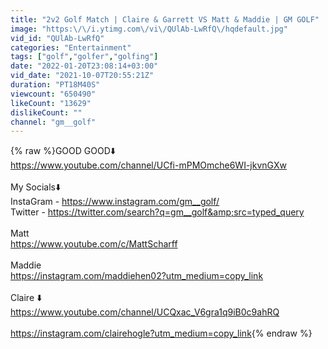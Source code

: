 ```yaml
---
title: "2v2 Golf Match | Claire & Garrett VS Matt & Maddie | GM GOLF"
image: "https:\/\/i.ytimg.com\/vi\/QUlAb-LwRfQ\/hqdefault.jpg"
vid_id: "QUlAb-LwRfQ"
categories: "Entertainment"
tags: ["golf","golfer","golfing"]
date: "2022-01-20T23:08:14+03:00"
vid_date: "2021-10-07T20:55:21Z"
duration: "PT18M40S"
viewcount: "650490"
likeCount: "13629"
dislikeCount: ""
channel: "gm__golf"
---
```

{% raw %}GOOD GOOD⬇️<br /><a rel="nofollow" target="blank" href="https://www.youtube.com/channel/UCfi-mPMOmche6WI-jkvnGXw">https://www.youtube.com/channel/UCfi-mPMOmche6WI-jkvnGXw</a><br /><br />My Socials⬇️<br />InstaGram - <a rel="nofollow" target="blank" href="https://www.instagram.com/gm__golf/">https://www.instagram.com/gm__golf/</a><br />Twitter - <a rel="nofollow" target="blank" href="https://twitter.com/search?q=gm__golf&amp;src=typed_query">https://twitter.com/search?q=gm__golf&amp;src=typed_query</a><br /><br />Matt <br /><a rel="nofollow" target="blank" href="https://www.youtube.com/c/MattScharff">https://www.youtube.com/c/MattScharff</a><br /><br />Maddie<br /><a rel="nofollow" target="blank" href="https://instagram.com/maddiehen02?utm_medium=copy_link">https://instagram.com/maddiehen02?utm_medium=copy_link</a><br /><br />Claire ⬇️<br /><a rel="nofollow" target="blank" href="https://www.youtube.com/channel/UCQxac_V6gra1q9iB0c9ahRQ">https://www.youtube.com/channel/UCQxac_V6gra1q9iB0c9ahRQ</a><br /><br /><a rel="nofollow" target="blank" href="https://instagram.com/clairehogle?utm_medium=copy_link">https://instagram.com/clairehogle?utm_medium=copy_link</a>{% endraw %}
